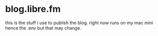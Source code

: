 # blog.libre.fm

this is the stuff i use to publish the blog. right now runs on my mac mini hence the .env but that may change. 
